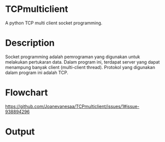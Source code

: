 # TCPmulticlient
A python TCP multi client socket programming.


# Description
Socket programming adalah pemrograman yang digunakan untuk melakukan pertukaran data. Dalam program ini, terdapat server yang dapat menampung banyak client (multi-client thread).
Protokol yang digunakan dalam program ini adalah TCP.

# Flowchart
https://github.com/Joanevanesaa/TCPmulticlient/issues/1#issue-938894296
# Output
